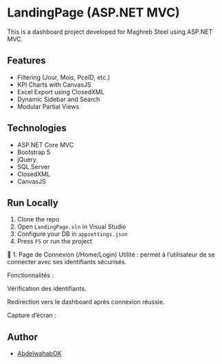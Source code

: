 # LandingPage (ASP.NET MVC)

This is a dashboard project developed for Maghreb Steel using ASP.NET MVC.

## Features

- Filtering (Jour, Mois, PceID, etc.)
- KPI Charts with CanvasJS
- Excel Export using ClosedXML
- Dynamic Sidebar and Search
- Modular Partial Views

## Technologies

- ASP.NET Core MVC
- Bootstrap 5
- jQuery
- SQL Server
- ClosedXML
- CanvasJS

## Run Locally

1. Clone the repo  
2. Open `LandingPage.sln` in Visual Studio  
3. Configure your DB in `appsettings.json`  
4. Press `F5` or run the project

   
🔹 1. Page de Connexion (/Home/Login)
Utilité : permet à l’utilisateur de se connecter avec ses identifiants sécurisés.

Fonctionnalités :

Vérification des identifiants.

Redirection vers le dashboard après connexion réussie.

Capture d’écran :




## Author

- [AbdelwahabOK](https://github.com/AbdelwahabOK)
